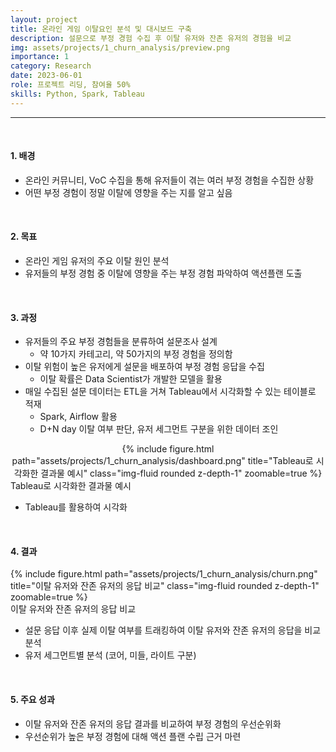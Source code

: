 ```yaml
---
layout: project
title: 온라인 게임 이탈요인 분석 및 대시보드 구축
description: 설문으로 부정 경험 수집 후 이탈 유저와 잔존 유저의 경험을 비교
img: assets/projects/1_churn_analysis/preview.png
importance: 1
category: Research
date: 2023-06-01
role: 프로젝트 리딩, 참여율 50%
skills: Python, Spark, Tableau
---
```



---
<br>

#### 1. 배경

- 온라인 커뮤니티, VoC 수집을 통해 유저들이 겪는 여러 부정 경험을 수집한 상황
- 어떤 부정 경험이 정말 이탈에 영향을 주는 지를 알고 싶음

<br>

#### 2. 목표

- 온라인 게임 유저의 주요 이탈 원인 분석
- 유저들의 부정 경험 중 이탈에 영향을 주는 부정 경험 파악하여 액션플랜 도출

<br>

#### 3. 과정

- 유저들의 주요 부정 경험들을 분류하여 설문조사 설계
    - 약 10가지 카테고리, 약 50가지의 부정 경험을 정의함
- 이탈 위험이 높은 유저에게 설문을 배포하여 부정 경험 응답을 수집
    - 이탈 확률은 Data Scientist가 개발한 모델을 활용
- 매일 수집된 설문 데이터는 ETL을 거쳐 Tableau에서 시각화할 수 있는 테이블로 적재
    - Spark, Airflow 활용
    - D+N day 이탈 여부 판단, 유저 세그먼트 구분을 위한 데이터 조인

<div class="row">
    <div class="col-sm mt-md-0" style="text-align: center;">
        {% include figure.html path="assets/projects/1_churn_analysis/dashboard.png" title="Tableau로 시각화한 결과물 예시" class="img-fluid rounded z-depth-1" zoomable=true %}
    </div>
</div>
<div class="caption">
    Tableau로 시각화한 결과물 예시
</div>

- Tableau를 활용하여 시각화

<br>

#### 4. 결과

<div class="row">
    <div class="col-sm mt-3 mt-md-0">
        {% include figure.html path="assets/projects/1_churn_analysis/churn.png" title="이탈 유저와 잔존 유저의 응답 비교" class="img-fluid rounded z-depth-1" zoomable=true %}
    </div>
</div>
<div class="caption">
    이탈 유저와 잔존 유저의 응답 비교
</div>

- 설문 응답 이후 실제 이탈 여부를 트래킹하여 이탈 유저와 잔존 유저의 응답을 비교 분석
- 유저 세그먼트별 분석 (코어, 미들, 라이트 구분)


<br>

#### 5. 주요 성과

- 이탈 유저와 잔존 유저의 응답 결과를 비교하여 부정 경험의 우선순위화
- 우선순위가 높은 부정 경험에 대해 액션 플랜 수립 근거 마련
